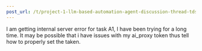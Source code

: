 ```yaml
---
post_url: /t/project-1-llm-based-automation-agent-discussion-thread-tds-jan-2025/164277/288
---
```

I am getting internal server error for task A1, I have been trying for a long time. It may be possible that i have issues with my ai\_proxy token thus tell how to properly set the taken.